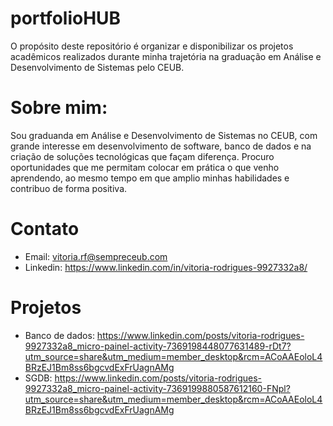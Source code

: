 # portfolioHUB
O propósito deste repositório é organizar e disponibilizar os projetos acadêmicos realizados durante minha trajetória na graduação em Análise e Desenvolvimento de Sistemas pelo CEUB.
# Sobre mim:
Sou graduanda em Análise e Desenvolvimento de Sistemas no CEUB, com grande interesse em desenvolvimento de software, banco de dados e na criação de soluções tecnológicas que façam diferença. Procuro oportunidades que me permitam colocar em prática o que venho aprendendo, ao mesmo tempo em que amplio minhas habilidades e contribuo de forma positiva.
# Contato
- Email: vitoria.rf@sempreceub.com
- Linkedin: https://www.linkedin.com/in/vitoria-rodrigues-9927332a8/
# Projetos
- Banco de dados: https://www.linkedin.com/posts/vitoria-rodrigues-9927332a8_micro-painel-activity-7369198448077631489-rDt7?utm_source=share&utm_medium=member_desktop&rcm=ACoAAEoloL4BRzEJ1Bm8ss6bgcvdExFrUagnAMg
- SGDB: https://www.linkedin.com/posts/vitoria-rodrigues-9927332a8_micro-painel-activity-7369199880587612160-FNpl?utm_source=share&utm_medium=member_desktop&rcm=ACoAAEoloL4BRzEJ1Bm8ss6bgcvdExFrUagnAMg
